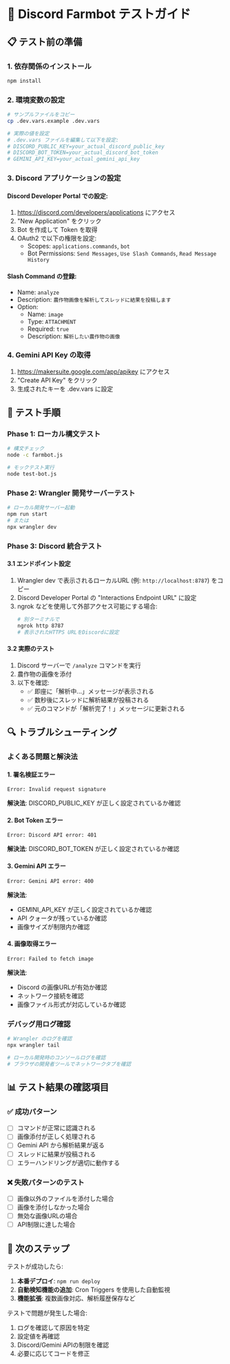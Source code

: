 # 🧪 Discord Farmbot テストガイド

## 📋 テスト前の準備

### 1. 依存関係のインストール
```bash
npm install
```

### 2. 環境変数の設定
```bash
# サンプルファイルをコピー
cp .dev.vars.example .dev.vars

# 実際の値を設定
# .dev.vars ファイルを編集して以下を設定:
# DISCORD_PUBLIC_KEY=your_actual_discord_public_key
# DISCORD_BOT_TOKEN=your_actual_discord_bot_token  
# GEMINI_API_KEY=your_actual_gemini_api_key
```

### 3. Discord アプリケーションの設定

#### Discord Developer Portal での設定:
1. https://discord.com/developers/applications にアクセス
2. "New Application" をクリック
3. Bot を作成して Token を取得
4. OAuth2 で以下の権限を設定:
   - Scopes: `applications.commands`, `bot`
   - Bot Permissions: `Send Messages`, `Use Slash Commands`, `Read Message History`

#### Slash Command の登録:
- Name: `analyze`
- Description: `農作物画像を解析してスレッドに結果を投稿します`
- Option:
  - Name: `image`
  - Type: `ATTACHMENT`
  - Required: `true`
  - Description: `解析したい農作物の画像`

### 4. Gemini API Key の取得
1. https://makersuite.google.com/app/apikey にアクセス
2. "Create API Key" をクリック
3. 生成されたキーを .dev.vars に設定

## 🚀 テスト手順

### Phase 1: ローカル構文テスト
```bash
# 構文チェック
node -c farmbot.js

# モックテスト実行
node test-bot.js
```

### Phase 2: Wrangler 開発サーバーテスト
```bash
# ローカル開発サーバー起動
npm run start
# または
npx wrangler dev
```

### Phase 3: Discord 統合テスト

#### 3.1 エンドポイント設定
1. Wrangler dev で表示されるローカルURL (例: `http://localhost:8787`) をコピー
2. Discord Developer Portal の "Interactions Endpoint URL" に設定
3. ngrok などを使用して外部アクセス可能にする場合:
   ```bash
   # 別ターミナルで
   ngrok http 8787
   # 表示されたHTTPS URLをDiscordに設定
   ```

#### 3.2 実際のテスト
1. Discord サーバーで `/analyze` コマンドを実行
2. 農作物の画像を添付
3. 以下を確認:
   - ✅ 即座に「解析中...」メッセージが表示される
   - ✅ 数秒後にスレッドに解析結果が投稿される
   - ✅ 元のコマンドが「解析完了！」メッセージに更新される

## 🔍 トラブルシューティング

### よくある問題と解決法

#### 1. 署名検証エラー
```
Error: Invalid request signature
```
**解決法**: DISCORD_PUBLIC_KEY が正しく設定されているか確認

#### 2. Bot Token エラー
```
Error: Discord API error: 401
```
**解決法**: DISCORD_BOT_TOKEN が正しく設定されているか確認

#### 3. Gemini API エラー
```
Error: Gemini API error: 400
```
**解決法**: 
- GEMINI_API_KEY が正しく設定されているか確認
- API クォータが残っているか確認
- 画像サイズが制限内か確認

#### 4. 画像取得エラー
```
Error: Failed to fetch image
```
**解決法**: 
- Discord の画像URLが有効か確認
- ネットワーク接続を確認
- 画像ファイル形式が対応しているか確認

### デバッグ用ログ確認
```bash
# Wrangler のログを確認
npx wrangler tail

# ローカル開発時のコンソールログを確認
# ブラウザの開発者ツールでネットワークタブを確認
```

## 📊 テスト結果の確認項目

### ✅ 成功パターン
- [ ] コマンドが正常に認識される
- [ ] 画像添付が正しく処理される
- [ ] Gemini API から解析結果が返る
- [ ] スレッドに結果が投稿される
- [ ] エラーハンドリングが適切に動作する

### ❌ 失敗パターンのテスト
- [ ] 画像以外のファイルを添付した場合
- [ ] 画像を添付しなかった場合
- [ ] 無効な画像URLの場合
- [ ] API制限に達した場合

## 🎯 次のステップ

テストが成功したら:
1. **本番デプロイ**: `npm run deploy`
2. **自動検知機能の追加**: Cron Triggers を使用した自動監視
3. **機能拡張**: 複数画像対応、解析履歴保存など

テストで問題が発生した場合:
1. ログを確認して原因を特定
2. 設定値を再確認
3. Discord/Gemini APIの制限を確認
4. 必要に応じてコードを修正